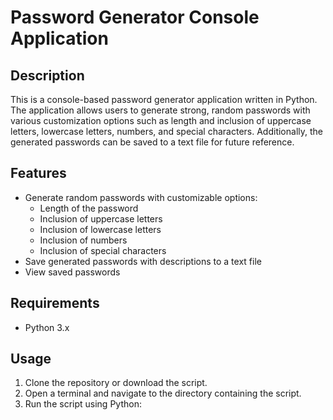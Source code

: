 # Password Generator Console Application

## Description

This is a console-based password generator application written in Python. The application allows users to generate strong, random passwords with various customization options such as length and inclusion of uppercase letters, lowercase letters, numbers, and special characters. Additionally, the generated passwords can be saved to a text file for future reference.

## Features

- Generate random passwords with customizable options:
  - Length of the password
  - Inclusion of uppercase letters
  - Inclusion of lowercase letters
  - Inclusion of numbers
  - Inclusion of special characters
- Save generated passwords with descriptions to a text file
- View saved passwords

## Requirements

- Python 3.x

## Usage

1. Clone the repository or download the script.
2. Open a terminal and navigate to the directory containing the script.
3. Run the script using Python:

